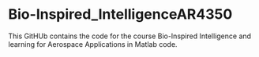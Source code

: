 # Bio-Inspired_IntelligenceAR4350

This GitHUb contains the code for the course Bio-Inspired Intelligence and learning for Aerospace Applications in Matlab code.
